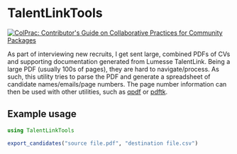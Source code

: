 # TalentLinkTools

[![ColPrac: Contributor's Guide on Collaborative Practices for Community Packages](https://img.shields.io/badge/ColPrac-Contributor's%20Guide-blueviolet)](https://github.com/SciML/ColPrac)

As part of interviewing new recruits, I get sent large, combined PDFs of CVs and supporting documentation generated from Lumesse TalentLink. Being a large PDF (usually 100s of pages), they are hard to navigate/process. As such, this utility tries to parse the PDF and generate a spreadsheet of candidate names/emails/page numbers. The page number information can then be used with other utilities, such as [qpdf](https://github.com/qpdf/qpdf) or [pdftk](https://www.pdflabs.com/tools/pdftk-the-pdf-toolkit/).

## Example usage

```julia
using TalentLinkTools

export_candidates("source file.pdf", "destination file.csv")
```
